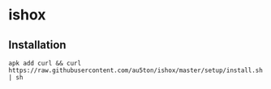 # ishox

## Installation

`apk add curl && curl https://raw.githubusercontent.com/au5ton/ishox/master/setup/install.sh | sh`